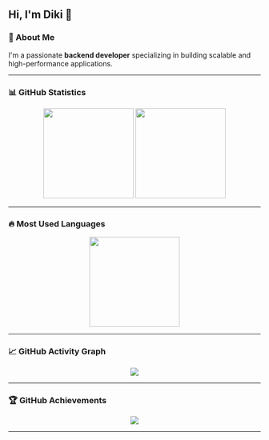 ## Hi, I'm Diki 👋


### 🚀 About Me  
I'm a passionate **backend developer** specializing in building scalable and high-performance applications.

---

### 📊 GitHub Statistics  
<p align="center">
  <img src="https://github-readme-stats.vercel.app/api?username=wawaiguntang&show_icons=true&theme=tokyonight&count_private=true&include_all_commits=true" height="180px" />
  <img src="https://github-readme-streak-stats.herokuapp.com/?user=wawaiguntang&theme=tokyonight" height="180px"/>
</p>

---

### 🔥 Most Used Languages  
<p align="center">
  <img src="https://github-readme-stats.vercel.app/api/top-langs/?username=wawaiguntang&layout=compact&langs_count=8&theme=tokyonight" height="180px"/>
</p>

---

### 📈 GitHub Activity Graph  
<p align="center">
  <img src="https://github-readme-activity-graph.vercel.app/graph?username=wawaiguntang&theme=tokyo-night&bg_color=1a1b27&color=70a5fd&line=70a5fd&point=f38e82&area=true" />
</p>

---

### 🏆 GitHub Achievements  
<p align="center">
  <img src="https://github-profile-trophy.vercel.app/?username=wawaiguntang&theme=tokyonight&margin-w=15&margin-h=15&row=1" />
</p>

---
